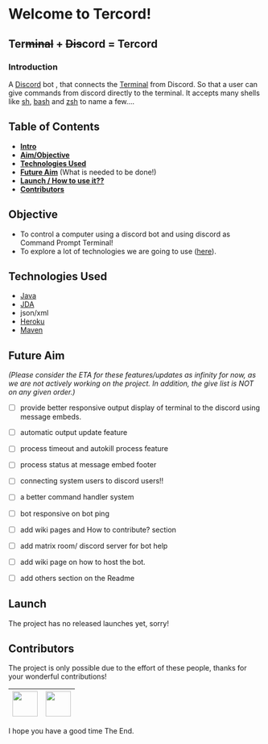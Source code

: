 # Welcome to Tercord!
## Ter~~minal~~ +  ~~Dis~~cord = Tercord

### Introduction

A [Discord](https://en.wikipedia.org/wiki/Discord_%28software%29) bot , that connects the [Terminal](https://en.wikipedia.org/wiki/Computer_terminal) from Discord. So that a user can give commands from discord directly to the terminal.
It accepts many shells like [sh](https://en.wikipedia.org/wiki/Bourne_shell), [bash](https://en.wikipedia.org/wiki/Bash_%28Unix_shell%29) and [zsh](https://en.wikipedia.org/wiki/Z_shell) to name a few....

## Table of Contents
 - **[Intro](#introduction)**
 - **[Aim/Objective](#objective)**
 - **[Technologies Used](#technologies-used)**
 - **[Future Aim](#future-aim)** (What is needed to be done!)
 - **[Launch / How to use it??](#launch)**
 - **[Contributors](#contributors)**


## Objective

 - To control a computer using a discord bot and using discord as Command Prompt Terminal!
- To explore a lot of technologies we are going to use ([here](#technologies-used)).

## Technologies Used

 - [Java](https://openjdk.java.net/)
 - [JDA](https://github.com/DV8FromTheWorld/JDA)
 - json/xml
 - [Heroku](https://en.wikipedia.org/wiki/Heroku)
 - [Maven](https://maven.apache.org/)

## Future Aim
*(Please consider the ETA for these features/updates as infinity for now, as we are not actively working on the project. In addition, the give list is NOT on any given order.)*
- [ ] provide better responsive output display of terminal to the discord using message embeds.
- [ ] automatic output update feature
- [ ] process timeout and autokill process feature
- [ ] process status at message embed footer
- [ ] connecting system users to discord users!!
- [ ] a better command handler system
- [ ] bot responsive on bot ping
- [ ] add wiki pages and How to contribute? section
- [ ] add matrix room/ discord server for bot help
- [ ] add wiki page on how to host the bot.
- [ ] add others section on the Readme


## Launch
The project has no released launches yet, sorry!

## Contributors
The project is only possible due to the effort of these people, thanks for your wonderful contributions!

| [<img src="https://github.com/SudhanshuSingh6.png?size=50" width="50"/>](https://github.com/SudhanshuSingh6)| [<img src="https://github.com/AryanGitHub.png?size=50" width="50"/>](https://github.com/AryanGitHub)  |
| -------- | -------- |


I hope you have a good time
The End.

